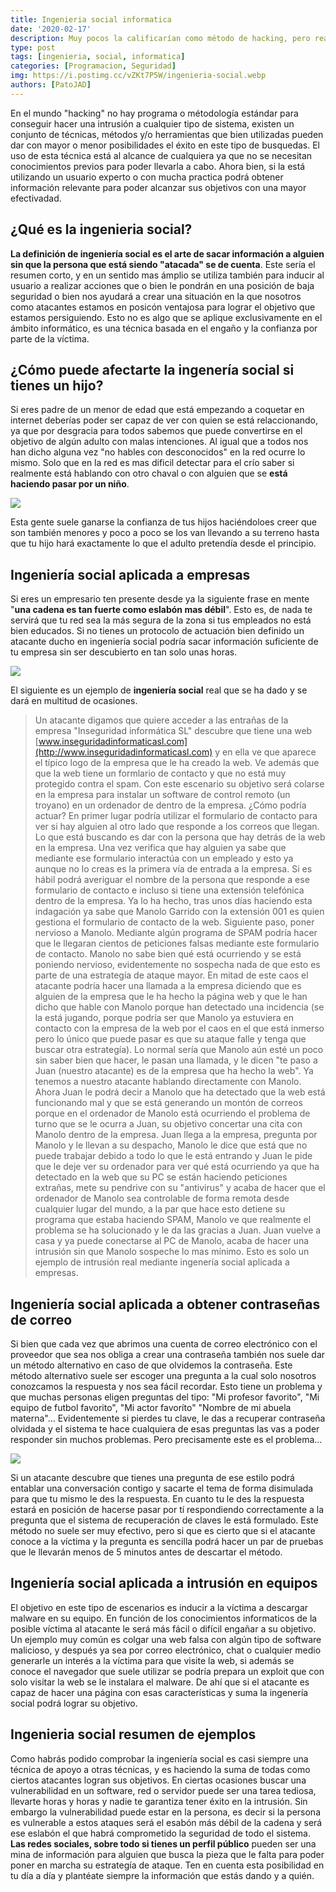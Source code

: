 ```yaml
---
title: Ingenieria social informatica
date: '2020-02-17'
description: Muy pocos la calificarían como método de hacking, pero realmente es una técnia que da resultados por si sola y que puede apoyar a otras muchas para lograr un objetivo.
type: post
tags: [ingenieria, social, informatica]
categories: [Programacion, Seguridad]
img: https://i.postimg.cc/vZKt7P5W/ingenieria-social.webp
authors: [PatoJAD]
---
```


En el mundo "hacking" no hay programa o métodología estándar para conseguir hacer una intrusión a cualquier tipo de sistema, existen un conjunto de técnicas, métodos y/o herramientas que bien utilizadas pueden dar con mayor o menor posibilidades el éxito en este tipo de busquedas. El uso de esta técnica está al alcance de cualquiera ya que no se necesitan conocimientos previos para poder llevarla a cabo. Ahora bien, si la está utilizando un usuario experto o con mucha practica podrá obtener información relevante para poder alcanzar sus objetivos con una mayor efectivadad.

## ¿Qué es la ingenieria social?

**La definición de ingeniería social es el arte de sacar información a alguien sin que la persona que está siendo "atacada" se de cuenta**. Este sería el resumen corto, y en un sentido mas ámplio se utiliza también para inducir al usuario a realizar acciones que o bien le pondrán en una posición de baja seguridad o bien nos ayudará a crear una situación en la que nosotros como atacantes estamos en posicón ventajosa para lograr el objetivo que estamos persiguiendo. Esto no es algo que se aplique exclusivamente en el ámbito informático, es una técnica basada en el engaño y la confianza por parte de la víctima.

## ¿Cómo puede afectarte la ingenería social si tienes un hijo?

Si eres padre de un menor de edad que está empezando a coquetar en internet deberías poder ser capaz de ver con quien se está relaccionando, ya que por desgracia para todos sabemos que puede convertirse en el objetivo de algún adulto con malas intenciones. Al igual que a todos nos han dicho alguna vez "no hables con desconocidos" en la red ocurre lo mismo. Solo que en la red es mas dificil detectar para el crío saber si realmente está hablando con otro chaval o con alguien que se **está haciendo pasar por un niño**.

![](http://cursohacker.es/sites/default/files/styles/large/public/images/20140901015913.jpg)

Esta gente suele ganarse la confianza de tus hijos haciéndoloes creer que son también menores y poco a poco se los van llevando a su terreno hasta que tu hijo hará exactamente lo que el adulto pretendía desde el principio.

## Ingeniería social aplicada a empresas

Si eres un empresario ten presente desde ya la siguiente frase en mente "**una cadena es tan fuerte como eslabón mas débil**". Esto es, de nada te servirá que tu red sea la más segura de la zona si tus empleados no está bien educados. Si no tienes un protocolo de actuación bien definido un atacante ducho en ingeniería social podría sacar información suficiente de tu empresa sin ser descubierto en tan solo unas horas.

![](http://cursohacker.es/sites/default/files/images/20140901020210.jpg)

El siguiente es un ejemplo de **ingeniería social** real que se ha dado y se dará en multitud de ocasiones.

> Un atacante digamos que quiere acceder a las entrañas de la empresa "Inseguridad informática SL" descubre que tiene una web [www.inseguridadinformaticasl.com](http://www.inseguridadinformaticasl.com) y en ella ve que aparece el típico logo de la empresa que le ha creado la web. Ve además que que la web tiene un formlario de contacto y que no está muy protegido contra el spam. Con este escenario su objetivo será colarse en la empresa para instalar un software de control remoto (un troyano) en un ordenador de dentro de la empresa. ¿Cómo podría actuar? En primer lugar podría utilizar el formulario de contacto para ver si hay alguien al otro lado que responde a los correos que llegan. Lo que está buscando es dar con la persona que hay detrás de la web en la empresa. Una vez verifica que hay alguien ya sabe que mediante ese formulario interactúa con un empleado y esto ya aunque no lo creas es la primera vía de entrada a la empresa. Si es hábil podrá averiguar el nombre de la persona que responde a ese formulario de contacto e incluso si tiene una extensión telefónica dentro de la empresa. Ya lo ha hecho, tras unos días haciendo esta indagación ya sabe que Manolo Garrido con la extensión 001 es quien gestiona el formulario de contacto de la web. Siguiente paso, poner nervioso a Manolo. Mediante algún programa de SPAM podría hacer que le llegaran cientos de peticiones falsas mediante este formulario de contacto. Manolo no sabe bien qué está ocurriendo y se está poniendo nervioso, evidentemente no sospecha nada de que esto es parte de una estrategía de ataque mayor. En mitad de este caos el atacante podría hacer una llamada a la empresa diciendo que es alguien de la empresa que le ha hecho la página web y que le han dicho que hable con Manolo porque han detectado una incidencia (se la está jugando, porque podría ser que Manolo ya estuviera en contacto con la empresa de la web por el caos en el que está inmerso pero lo único que puede pasar es que su ataque falle y tenga que buscar otra estrategía). Lo normal sería que Manolo aún esté un poco sin saber bien que hacer, le pasan una llamada, y le dicen "te paso a Juan (nuestro atacante) es de la empresa que ha hecho la web". Ya tenemos a nuestro atacante hablando directamente con Manolo. Ahora Juan le podrá decir a Manolo que ha detectado que la web está funcionando mal y que se está generando un montón de correos porque en el ordenador de Manolo está ocurriendo el problema de turno que se le ocurra a Juan, su objetivo concertar una cita con Manolo dentro de la empresa. Juan llega a la empresa, pregunta por Manolo y le llevan a su despacho, Manolo le dice que está que no puede trabajar debido a todo lo que le está entrando y Juan le pide que le deje ver su ordenador para ver qué está ocurriendo ya que ha detectado en la web que su PC se están haciendo peticiones extrañas, mete su pendrive con su "antivirus" y acaba de hacer que el ordenador de Manolo sea controlable de forma remota desde cualquier lugar del mundo, a la par que hace esto detiene su programa que estaba haciendo SPAM, Manolo ve que realmente el problema se ha solucionado y le da las gracias a Juan. Juan vuelve a casa y ya puede conectarse al PC de Manolo, acaba de hacer una intrusión sin que Manolo sospeche lo mas mínimo. Esto es solo un ejemplo de intrusión real mediante ingenería social aplicada a empresas.

## Ingeniería social aplicada a obtener contraseñas de correo

Si bien que cada vez que abrimos una cuenta de correo electrónico con el proveedor que sea nos obliga a crear una contraseña también nos suele dar un método alternativo en caso de que olvidemos la contraseña. Este método alternativo suele ser escoger una pregunta a la cual solo nosotros conozcamos la respuesta y nos sea fácil recordar. Esto tiene un problema y que muchas personas eligen preguntas del tipo: "Mi profesor favorito", "Mi equipo de futbol favorito", "Mi actor favoríto" "Nombre de mi abuela materna"... Evidentemente si pierdes tu clave, le das a recuperar contraseña olvidada y el sistema te hace cualquiera de esas preguntas las vas a poder responder sin muchos problemas. Pero precisamente este es el problema...

![](https://rincondelgeek.com/wp-content/uploads/2019/01/tecnicas-de-ingenieria-social.png)

Si un atacante descubre que tienes una pregunta de ese estilo podrá entablar una conversación contigo y sacarte el tema de forma disimulada para que tu mismo le des la respuesta. En cuanto tu le des la respuesta estará en posición de hacerse pasar por tí respondiendo correctamente a la pregunta que el sistema de recuperación de claves le está formulado. Este método no suele ser muy efectivo, pero si que es cierto que si el atacante conoce a la víctima y la pregunta es sencilla podrá hacer un par de pruebas que le llevarán menos de 5 minutos antes de descartar el método.

## Ingeniería social aplicada a intrusión en equipos

El objetivo en este tipo de escenarios es inducir a la víctima a descargar malware en su equipo. En función de los conocimientos informaticos de la posible víctima al atacante le será más fácil o difícil engañar a su objetivo. Un ejemplo muy común es colgar una web falsa con algún tipo de software malicioso, y después ya sea por correo electrónico, chat o cualquier medio generarle un interés a la víctima para que visite la web, si además se conoce el navegador que suele utilizar se podría prepara un exploit que con solo visitar la web se le instalara el malware. De ahí que si el atacante es capaz de hacer una página con esas características y suma la ingenería social podrá lograr su objetivo.

## Ingenieria social resumen de ejemplos

Como habrás podido comprobar la ingeniería social es casi siempre una técnica de apoyo a otras técnicas, y es haciendo la suma de todas como ciertos atacantes logran sus objetivos. En ciertas ocasiones buscar una vulnerabilidad en un software, red o servidor puede ser una tarea tediosa, llevarte horas y horas y nadie te garantiza tener éxito en la intrusión. Sin embargo la vulnerabilidad puede estar en la persona, es decir si la persona es vulnerable a estos ataques será el esabón más débil de la cadena y será ese eslabón el que habrá comprometido la seguridad de todo el sistema. **Las redes sociales, sobre todo si tienes un perfil público** pueden ser una mina de información para alguien que busca la pieza que le falta para poder poner en marcha su estrategía de ataque. Ten en cuenta esta posibilidad en tu día a día y plantéate siempre la información que estás dando y a quién.
